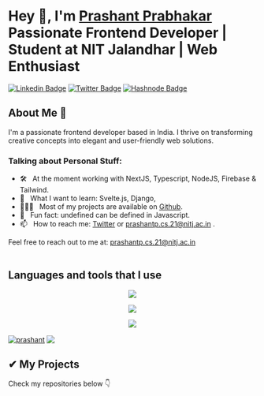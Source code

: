 
# Hey 👋, I'm [Prashant Prabhakar](https://portfolio-prash.vercel.app/) Passionate Frontend Developer | Student at NIT Jalandhar | Web Enthusiast

[![Linkedin Badge](https://img.shields.io/badge/LinkedIn-0077B5?style=for-the-badge&logo=linkedin&logoColor=white)](https://www.linkedin.com/in/prashant2403/)
[![Twitter Badge](https://img.shields.io/badge/Twitter-1DA1F2?style=for-the-badge&logo=twitter&logoColor=white)](https://twitter.com/prash2403)
[![Hashnode Badge](https://img.shields.io/badge/Hashnode-2962FF?style=for-the-badge&logo=hashnode&logoColor=white)]([https://blog.vikrantbhat.com/](https://hashnode.com/@Prash240303))


### 


## About Me 🚀
I'm a passionate frontend developer based in India. I thrive on transforming creative concepts into elegant and user-friendly web solutions.

### Talking about Personal Stuff:

- 🛠 &nbsp; At the moment working with NextJS, Typescript, NodeJS, Firebase & Tailwind.
- 👀 &nbsp; What I want to learn: Svelte.js, Django, 
- 👨🏻‍💻 &nbsp; Most of my projects are available on [Github](https://github.com/prash240303).
- 👾 &nbsp; Fun fact: undefined can be defined in Javascript. <!-- > var some_var; undefined > some_var == undefined true > undefined = 'i am undefined' -->
- 📫 &nbsp; How to reach me: [Twitter](https://twitter.com/prash2403) or prashantp.cs.21@nitj.ac.in .

Feel free to reach out to me at: [prashantp.cs.21@nitj.ac.in](mailto:prashantp.cs.21@nitj.ac.in)
<br><br>


## Languages and tools that I use

<p align="center">
  <a href="https://skillicons.dev">
    <img src="https://skillicons.dev/icons?i=javascript,typescript,python,c,cpp" />
  </a>
</p>
<p align="center">
  <a href="https://skillicons.dev">
    <img src="https://skillicons.dev/icons?i=next,react,tailwind,nodejs,bootstrap,materialui" />
  </a>
</p>
<p align="center">
  <a href="https://skillicons.dev">
    <img src="https://skillicons.dev/icons?i=git,github,figma,netlify,vercel" />
  </a>
</p>



<div align="left">
 
<a href="https://github.com/anuraghazra/github-readme-stats"><img align="center" src="https://github-readme-streak-stats.herokuapp.com/?user=prash240303&theme=gotham&hide_border=true" alt="prashant" /></a> <a href="https://github.com/anuraghazra/convoychat"> <img align="center" src="https://github-readme-stats.vercel.app/api?username=prash240303&theme=gotham&show_icons=true&hide_border=true&hide_rank=true" /></a>
 
</div>

## ✔ My Projects
<p>
Check my repositories below 👇
</p>
</div>
